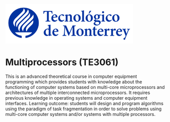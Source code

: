 ![Tec de Monterrey](images/logotecmty.png)
# Multiprocessors (TE3061)
This is an advanced theoretical course in computer equipment programming which provides students with knowledge about the functioning of computer systems based on multi-core microprocessors and architectures of multiple interconnected microprocessors. It requires previous knowledge in operating systems and computer equipment interfaces. Learning outcome: students will design and program algorithms using the paradigm of task fragmentation in order to solve problems using multi-core computer systems and/or systems with multiple processors.
